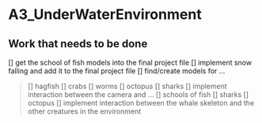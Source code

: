 # A3_UnderWaterEnvironment
## Work that needs to be done
[] get the school of fish models into the final project file
[] implement snow falling and add it to the final project file
[] find/create models for ...
> [] hagfish
> [] crabs
> [] worms
> [] octopus
> [] sharks
[] implement interaction between the camera and ...
> [] schools of fish
> [] sharks
> [] octopus
[] implement interaction between the whale skeleton and the other creatures in the environment
